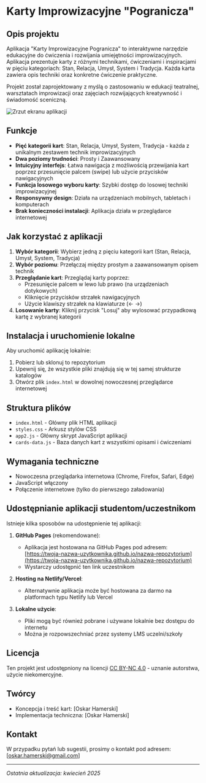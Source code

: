# Karty Improwizacyjne "Pogranicza"

## Opis projektu

Aplikacja "Karty Improwizacyjne Pogranicza" to interaktywne narzędzie edukacyjne do ćwiczenia i rozwijania umiejętności improwizacyjnych. Aplikacja prezentuje karty z różnymi technikami, ćwiczeniami i inspiracjami w pięciu kategoriach: Stan, Relacja, Umysł, System i Tradycja. Każda karta zawiera opis techniki oraz konkretne ćwiczenie praktyczne.

Projekt został zaprojektowany z myślą o zastosowaniu w edukacji teatralnej, warsztatach improwizacji oraz zajęciach rozwijających kreatywność i świadomość sceniczną.

![Zrzut ekranu aplikacji](screenshot.png)

## Funkcje

- **Pięć kategorii kart**: Stan, Relacja, Umysł, System, Tradycja - każda z unikalnym zestawem technik improwizacyjnych
- **Dwa poziomy trudności**: Prosty i Zaawansowany
- **Intuicyjny interfejs**: Łatwa nawigacja z możliwością przewijania kart poprzez przesunięcie palcem (swipe) lub użycie przycisków nawigacyjnych
- **Funkcja losowego wyboru karty**: Szybki dostęp do losowej techniki improwizacyjnej
- **Responsywny design**: Działa na urządzeniach mobilnych, tabletach i komputerach
- **Brak konieczności instalacji**: Aplikacja działa w przeglądarce internetowej

## Jak korzystać z aplikacji

1. **Wybór kategorii**: Wybierz jedną z pięciu kategorii kart (Stan, Relacja, Umysł, System, Tradycja)
2. **Wybór poziomu**: Przełączaj między prostym a zaawansowanym opisem technik
3. **Przeglądanie kart**: Przeglądaj karty poprzez:
   - Przesunięcie palcem w lewo lub prawo (na urządzeniach dotykowych)
   - Kliknięcie przycisków strzałek nawigacyjnych
   - Użycie klawiszy strzałek na klawiaturze (← →)
4. **Losowanie karty**: Kliknij przycisk "Losuj" aby wylosować przypadkową kartę z wybranej kategorii

## Instalacja i uruchomienie lokalne

Aby uruchomić aplikację lokalnie:

1. Pobierz lub sklonuj to repozytorium
2. Upewnij się, że wszystkie pliki znajdują się w tej samej strukturze katalogów
3. Otwórz plik `index.html` w dowolnej nowoczesnej przeglądarce internetowej

## Struktura plików

- `index.html` - Główny plik HTML aplikacji
- `styles.css` - Arkusz stylów CSS
- `app2.js` - Główny skrypt JavaScript aplikacji
- `cards-data.js` - Baza danych kart z wszystkimi opisami i ćwiczeniami

## Wymagania techniczne

- Nowoczesna przeglądarka internetowa (Chrome, Firefox, Safari, Edge)
- JavaScript włączony
- Połączenie internetowe (tylko do pierwszego załadowania)

## Udostępnianie aplikacji studentom/uczestnikom

Istnieje kilka sposobów na udostępnienie tej aplikacji:

1. **GitHub Pages** (rekomendowane):
   - Aplikacja jest hostowana na GitHub Pages pod adresem: [https://twoja-nazwa-uzytkownika.github.io/nazwa-repozytorium](https://twoja-nazwa-uzytkownika.github.io/nazwa-repozytorium)
   - Wystarczy udostępnić ten link uczestnikom

2. **Hosting na Netlify/Vercel**:
   - Alternatywnie aplikacja może być hostowana za darmo na platformach typu Netlify lub Vercel

3. **Lokalne użycie**:
   - Pliki mogą być również pobrane i używane lokalnie bez dostępu do internetu
   - Można je rozpowszechniać przez systemy LMS uczelni/szkoły

## Licencja

Ten projekt jest udostępniony na licencji [CC BY-NC 4.0](https://creativecommons.org/licenses/by-nc/4.0/) - uznanie autorstwa, użycie niekomercyjne.

## Twórcy

- Koncepcja i treść kart: [Oskar Hamerski]
- Implementacja techniczna: [Oskar Hamerski]

## Kontakt

W przypadku pytań lub sugestii, prosimy o kontakt pod adresem: [oskar.hamerski@gmail.com]

---

*Ostatnia aktualizacja: kwiecień 2025*
